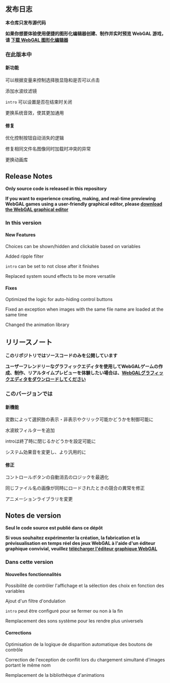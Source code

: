 ## 发布日志

**本仓库只发布源代码**

**如果你想要体验使用便捷的图形化编辑器创建、制作并实时预览 WebGAL 游戏，请 [下载 WebGAL 图形化编辑器](https://github.com/MakinoharaShoko/WebGAL_Terre/releases)**

### 在此版本中

#### 新功能

可以根据变量来控制选择肢显隐和是否可以点击

添加水波纹滤镜

`intro` 可以设置是否在结束时关闭

更换系统音效，使其更加通用

#### 修复

优化控制按钮自动消失的逻辑

修复相同文件名图像同时加载时冲突的异常

更换动画库

<!-- English Translation -->
## Release Notes

**Only source code is released in this repository**

**If you want to experience creating, making, and real-time previewing WebGAL games using a user-friendly graphical editor, please [download the WebGAL graphical editor](https://github.com/MakinoharaShoko/WebGAL_Terre/releases)**

### In this version

#### New Features

Choices can be shown/hidden and clickable based on variables

Added ripple filter

`intro` can be set to not close after it finishes

Replaced system sound effects to be more versatile

#### Fixes

Optimized the logic for auto-hiding control buttons

Fixed an exception when images with the same file name are loaded at the same time

Changed the animation library


<!-- Japanese Translation -->
## リリースノート

**このリポジトリではソースコードのみを公開しています**

**ユーザーフレンドリーなグラフィックエディタを使用してWebGALゲームの作成、制作、リアルタイムプレビューを体験したい場合は、[WebGALグラフィックエディタをダウンロードしてください](https://github.com/MakinoharaShoko/WebGAL_Terre/releases)**

### このバージョンでは

#### 新機能

変数によって選択肢の表示・非表示やクリック可能かどうかを制御可能に

水波紋フィルターを追加

introは終了時に閉じるかどうかを設定可能に

システム効果音を変更し、より汎用的に

#### 修正

コントロールボタンの自動消去のロジックを最適化

同じファイル名の画像が同時にロードされたときの競合の異常を修正

アニメーションライブラリを変更


<!-- French Translation -->
## Notes de version

**Seul le code source est publié dans ce dépôt**

**Si vous souhaitez expérimenter la création, la fabrication et la prévisualisation en temps réel des jeux WebGAL à l'aide d'un éditeur graphique convivial, veuillez [télécharger l'éditeur graphique WebGAL](https://github.com/MakinoharaShoko/WebGAL_Terre/releases)**

### Dans cette version

#### Nouvelles fonctionnalités

Possibilité de contrôler l'affichage et la sélection des choix en fonction des variables

Ajout d'un filtre d'ondulation

`intro` peut être configuré pour se fermer ou non à la fin

Remplacement des sons système pour les rendre plus universels

#### Corrections

Optimisation de la logique de disparition automatique des boutons de contrôle

Correction de l'exception de conflit lors du chargement simultané d'images portant le même nom

Remplacement de la bibliothèque d'animations

